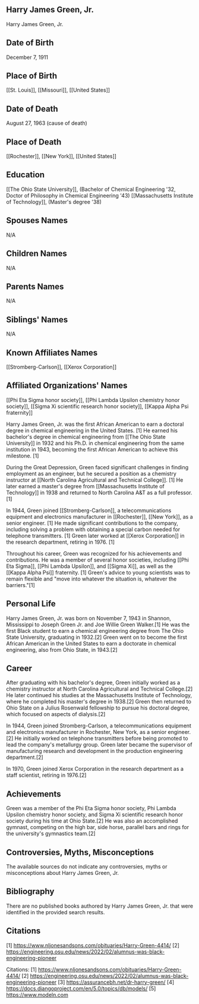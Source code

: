 ## Harry James Green, Jr.
Harry James Green, Jr.

## Date of Birth
December 7, 1911

## Place of Birth
[[St. Louis]], [[Missouri]], [[United States]]

## Date of Death
August 27, 1963 (cause of death)

## Place of Death
[[Rochester]], [[New York]], [[United States]]

## Education
[[The Ohio State University]], (Bachelor of Chemical Engineering '32, Doctor of Philosophy in Chemical Engineering '43)
[[Massachusetts Institute of Technology]], (Master's degree '38)

## Spouses Names
N/A

## Children Names
N/A

## Parents Names
N/A

## Siblings' Names
N/A

## Known Affiliates Names
[[Stromberg-Carlson]], [[Xerox Corporation]]

## Affiliated Organizations' Names
[[Phi Eta Sigma honor society]], [[Phi Lambda Upsilon chemistry honor society]], [[Sigma Xi scientific research honor society]], [[Kappa Alpha Psi fraternity]]

Harry James Green, Jr. was the first African American to earn a doctoral degree in chemical engineering in the United States. [1] He earned his bachelor's degree in chemical engineering from [[The Ohio State University]] in 1932 and his Ph.D. in chemical engineering from the same institution in 1943, becoming the first African American to achieve this milestone. [1]

During the Great Depression, Green faced significant challenges in finding employment as an engineer, but he secured a position as a chemistry instructor at [[North Carolina Agricultural and Technical College]]. [1] He later earned a master's degree from [[Massachusetts Institute of Technology]] in 1938 and returned to North Carolina A&T as a full professor. [1]

In 1944, Green joined [[Stromberg-Carlson]], a telecommunications equipment and electronics manufacturer in [[Rochester]], [[New York]], as a senior engineer. [1] He made significant contributions to the company, including solving a problem with obtaining a special carbon needed for telephone transmitters. [1] Green later worked at [[Xerox Corporation]] in the research department, retiring in 1976. [1]

Throughout his career, Green was recognized for his achievements and contributions. He was a member of several honor societies, including [[Phi Eta Sigma]], [[Phi Lambda Upsilon]], and [[Sigma Xi]], as well as the [[Kappa Alpha Psi]] fraternity. [1] Green's advice to young scientists was to remain flexible and "move into whatever the situation is, whatever the barriers."[1]

## Personal Life
Harry James Green, Jr. was born on November 7, 1943 in Shannon, Mississippi to Joseph Green Jr. and Joe Willie Green Walker.[1] He was the first Black student to earn a chemical engineering degree from The Ohio State University, graduating in 1932.[2] Green went on to become the first African American in the United States to earn a doctorate in chemical engineering, also from Ohio State, in 1943.[2]

## Career
After graduating with his bachelor's degree, Green initially worked as a chemistry instructor at North Carolina Agricultural and Technical College.[2] He later continued his studies at the Massachusetts Institute of Technology, where he completed his master's degree in 1938.[2] Green then returned to Ohio State on a Julius Rosenwald fellowship to pursue his doctoral degree, which focused on aspects of dialysis.[2] 

In 1944, Green joined Stromberg-Carlson, a telecommunications equipment and electronics manufacturer in Rochester, New York, as a senior engineer.[2] He initially worked on telephone transmitters before being promoted to lead the company's metallurgy group. Green later became the supervisor of manufacturing research and development in the production engineering department.[2] 

In 1970, Green joined Xerox Corporation in the research department as a staff scientist, retiring in 1976.[2]

## Achievements
Green was a member of the Phi Eta Sigma honor society, Phi Lambda Upsilon chemistry honor society, and Sigma Xi scientific research honor society during his time at Ohio State.[2] He was also an accomplished gymnast, competing on the high bar, side horse, parallel bars and rings for the university's gymnastics team.[2]

## Controversies, Myths, Misconceptions
The available sources do not indicate any controversies, myths or misconceptions about Harry James Green, Jr.

## Bibliography
There are no published books authored by Harry James Green, Jr. that were identified in the provided search results.

## Citations
[1] https://www.nljonesandsons.com/obituaries/Harry-Green-4414/
[2] https://engineering.osu.edu/news/2022/02/alumnus-was-black-engineering-pioneer

Citations:
[1] https://www.nljonesandsons.com/obituaries/Harry-Green-4414/
[2] https://engineering.osu.edu/news/2022/02/alumnus-was-black-engineering-pioneer
[3] https://assurancebh.net/dr-harry-green/
[4] https://docs.djangoproject.com/en/5.0/topics/db/models/
[5] https://www.modeln.com